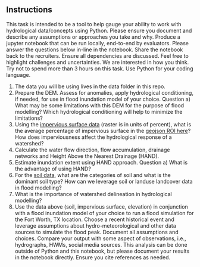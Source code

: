 ## Instructions

This task is intended to be a tool to help gauge your ability to work with hydrological data/concepts using Python. Please ensure you document and describe any assumptions or approaches you take and why. Produce a jupyter notebook that can be run locally, end-to-end by evaluators. Please answer the questions below in-line in the notebook. Share the notebook back to the recruiters. Ensure all dependencies are discussed. Feel free to highlight challenges and uncertainties. We are interested in how you think. Try not to spend more than 3 hours on this task. Use Python for your coding language.

1. The data you will be using lives in the data folder in this repo. 
2. Prepare the DEM. Assess for anomalies, apply hydrological conditioning, if needed, for use in flood inundation model of your choice. Question a) What may be some limitations with this DEM for the purpose of flood modelling? Which hydrological conditioning will help to minimize the limitations?
3. Using the [impervious surface data](https://github.com/shaystrong/hiring-exercises-analytics-2023/tree/main/hydrologist/data/impervious_area) (raster is in units of percent), what is the average percentage of impervious surface in the [geojson ROI here](https://github.com/shaystrong/hiring-exercises-analytics-2023/blob/main/hydrologist/data/roi_albers.geojson)? How does imperviousness affect the hydrological response of a watershed?
3. Calculate the water flow direction, flow accumulation, drainage networks and Height Above the Nearest Drainage (HAND). 
4. Estimate inundation extent using HAND approach. Question a) What is the advantage of using HAND? 
5. For the [soil data](https://github.com/shaystrong/hiring-exercises-analytics-2023/tree/main/hydrologist/data/soils), what are the categories of soil and what is the dominant soil type? How can we leverage soil or landuse landcover data in flood modelling?
6. What is the importance of watershed delineation in hydrological modelling?
8. Use the data above (soil, impervious surface, elevation) in conjunction with a flood inundation model of your choice to run a flood simulation for the Fort Worth, TX location. Choose a recent historical event and leverage assumptions about hydro-meteorological and other data sources to simulate the flood peak. Document all assumptions and choices. Compare your output with some aspect of observations, i.e., hydrographs, HWMs, social media sources. This analysis can be done outside of Python and this notebook, but please document your results in the notebook directly. Ensure you cite references as needed.
